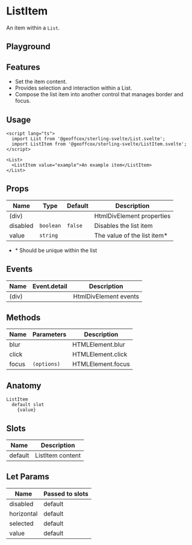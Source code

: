 <script>
    import Playground from './ListItemPlayground.svelte';
</script>

# ListItem

An item within a `List`.

## Playground

<Playground />

## Features

- Set the item content.
- Provides selection and interaction within a List.
- Compose the list item into another control that manages border and focus.

## Usage

```svelte
<script lang="ts">
  import List from '@geoffcox/sterling-svelte/List.svelte';
  import ListItem from '@geoffcox/sterling-svelte/ListItem.svelte';
</script>

<List>
  <ListItem value="example">An example item</ListItem>
</List>
```

## Props

| Name     | Type      | Default | Description                  |
| -------- | --------- | ------- | ---------------------------- |
| (div)    |           |         | HtmlDivElement properties    |
| disabled | `boolean` | `false` | Disables the list item       |
| value    | `string`  |         | The value of the list item\* |

- \* Should be unique within the list

## Events

| Name  | Event.detail | Description           |
| ----- | ------------ | --------------------- |
| (div) |              | HtmlDivElement events |

## Methods

| Name  | Parameters  | Description       |
| ----- | ----------- | ----------------- |
| blur  |             | HTMLElement.blur  |
| click |             | HTMLElement.click |
| focus | `(options)` | HTMLElement.focus |

## Anatomy

```
ListItem
  default slot
    {value}
```

## Slots

| Name    | Description      |
| ------- | ---------------- |
| default | ListItem content |

## Let Params

| Name       | Passed to slots |
| ---------- | --------------- |
| disabled   | default         |
| horizontal | default         |
| selected   | default         |
| value      | default         |
